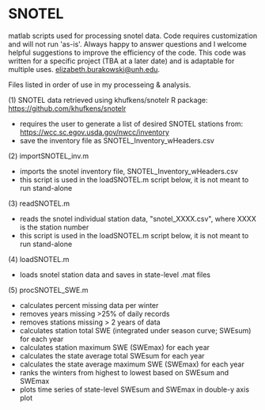 # SNOTEL
matlab scripts used for processing snotel data. Code requires customization and will not run 'as-is'.  Always happy to answer questions and I welcome helpful suggestions to improve the efficiency of the code.  This code was written for a specific project (TBA at a later date) and is adaptable for multiple uses. elizabeth.burakowski@unh.edu.

Files listed in order of use in my processeing & analysis.

(1) SNOTEL data retrieved using khufkens/snotelr R package:
https://github.com/khufkens/snotelr
- requires the user to generate a list of desired SNOTEL stations from:
https://wcc.sc.egov.usda.gov/nwcc/inventory
- save the inventory file as SNOTEL_Inventory_wHeaders.csv

(2) importSNOTEL_inv.m
- imports the snotel inventory file, SNOTEL_Inventory_wHeaders.csv
- this script is used in the loadSNOTEL.m script below, it is not meant to run stand-alone

(3) readSNOTEL.m
- reads the snotel individual station data, "snotel_XXXX.csv", where XXXX is the station number
- this script is used in the loadSNOTEL.m script below, it is not meant to run stand-alone

(4) loadSNOTEL.m
- loads snotel station data and saves in state-level .mat files

(5) procSNOTEL_SWE.m
- calculates percent missing data per winter
- removes years missing >25% of daily records
- removes stations missing > 2 years of data 
- calculates station total SWE (integrated under season curve; SWEsum) for each year
- calculates station maximum SWE (SWEmax) for each year
- calculates the state average total SWEsum for each year
- calculates the state average maximum SWE (SWEmax) for each year
- ranks the winters from highest to lowest based on SWEsum and SWEmax
- plots time series of state-level SWEsum and SWEmax in double-y axis plot
